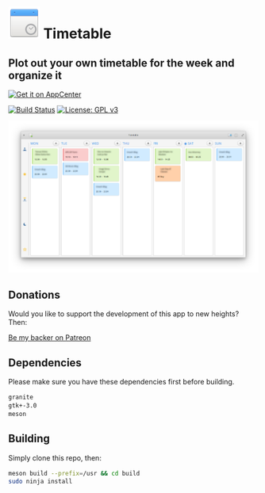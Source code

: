 # ![icon](data/icon.png) Timetable

## Plot out your own timetable for the week and organize it

[![Get it on AppCenter](https://appcenter.elementary.io/badge.svg)](https://appcenter.elementary.io/com.github.lainsce.timetable)

[![Build Status](https://travis-ci.org/lainsce/timetable.svg?branch=master)](https://travis-ci.org/lainsce/timetable)
[![License: GPL v3](https://img.shields.io/badge/License-GPL%20v3-blue.svg)](http://www.gnu.org/licenses/gpl-3.0)

![Screenshot](data/shot.png)

## Donations

Would you like to support the development of this app to new heights? Then:

[Be my backer on Patreon](https://www.patreon.com/lainsce)

## Dependencies

Please make sure you have these dependencies first before building.

```bash
granite
gtk+-3.0
meson
```

## Building

Simply clone this repo, then:

```bash
meson build --prefix=/usr && cd build
sudo ninja install
```
